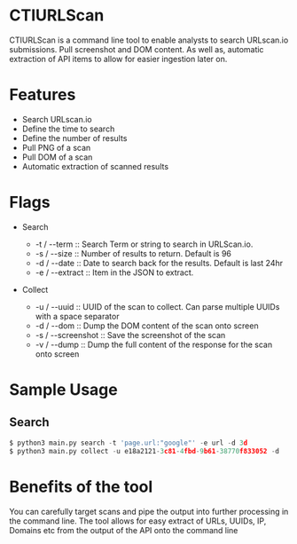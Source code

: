 # CTIURLScan

CTIURLScan is a command line tool to enable analysts to search URLscan.io submissions. Pull screenshot and DOM content. As well as, automatic extraction of API items to allow for easier ingestion later on.

# Features
- Search URLscan.io
- Define the time to search
- Define the number of results
- Pull PNG of a scan
- Pull DOM of a scan
- Automatic extraction of scanned results

# Flags
- Search
  - -t / --term :: Search Term or string to search in URLScan.io.
  - -s / --size :: Number of results to return. Default is 96
  - -d / --date :: Date to search back for the results. Default is last 24hr
  - -e / --extract :: Item in the JSON to extract.

- Collect
  - -u / --uuid :: UUID of the scan to collect. Can parse multiple UUIDs with a space separator 
  - -d / --dom :: Dump the DOM content of the scan onto screen
  - -s / --screenshot :: Save the screenshot of the scan
  - -v / --dump :: Dump the full content of the response for the scan onto screen

# Sample Usage
## Search
```python
$ python3 main.py search -t 'page.url:"google"' -e url -d 3d
$ python3 main.py collect -u e18a2121-3c81-4fbd-9b61-38770f833052 -d
```

# Benefits of the tool
You can carefully target scans and pipe the output into further processing in the command line. 
The tool allows for easy extract of URLs, UUIDs, IP, Domains etc from the output of the API onto the command line
